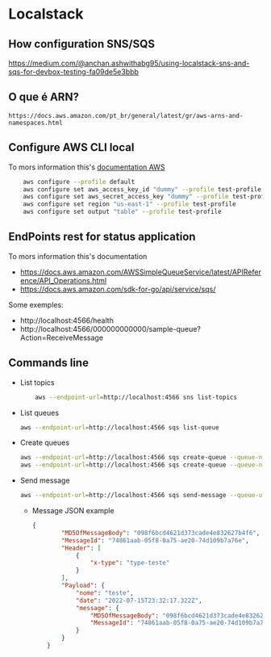 # Localstack
## How configuration SNS/SQS
 https://medium.com/@anchan.ashwithabg95/using-localstack-sns-and-sqs-for-devbox-testing-fa09de5e3bbb

## O que é ARN?
    https://docs.aws.amazon.com/pt_br/general/latest/gr/aws-arns-and-namespaces.html

## Configure AWS CLI local
To mors information this's [documentation AWS](https://docs.aws.amazon.com/pt_br/cli/latest/userguide/cli-configure-quickstart.html#cli-configure-quickstart-config)

```sh
    aws configure --profile default
    aws configure set aws_access_key_id "dummy" --profile test-profile
    aws configure set aws_secret_access_key "dummy" --profile test-profile
    aws configure set region "us-east-1" --profile test-profile
    aws configure set output "table" --profile test-profile
``` 

## EndPoints rest for status application
To mors information this's documentation
- https://docs.aws.amazon.com/AWSSimpleQueueService/latest/APIReference/API_Operations.html
- https://docs.aws.amazon.com/sdk-for-go/api/service/sqs/

Some exemples:
- http://localhost:4566/health
- http://localhost:4566/000000000000/sample-queue?Action=ReceiveMessage

## Commands line
 - List topics 
    ```sh
        aws --endpoint-url=http://localhost:4566 sns list-topics
    ```
- List queues 
    ```sh
    aws --endpoint-url=http://localhost:4566 sqs list-queue
    ```
- Create queues 
    ```sh
    aws --endpoint-url=http://localhost:4566 sqs create-queue --queue-name sample-queue
    aws --endpoint-url=http://localhost:4566 sqs create-queue --queue-name sample-queue --attributes "FifoQueue=true"
    ```    
- Send message
    ```sh
    aws --endpoint-url=http://localhost:4566 sqs send-message --queue-url http://localhost:4566/000000000000/sample-queue --message-body '{"MD5OfMessageBody": "098f6bcd4621d373cade4e832627b4f6","MessageId": "74861aab-05f8-0a75-ae20-74d109b7a76e"}'
    ```
    - Message JSON example 
        ```json
        {
                "MD5OfMessageBody": "098f6bcd4621d373cade4e832627b4f6",
                "MessageId": "74861aab-05f8-0a75-ae20-74d109b7a76e",
                "Header": [
                    {
                        "x-type": "type-teste"
                    }
                ],
                "Payload": {
                    "nome": "teste",
                    "date": "2022-07-15T23:32:17.322Z",
                    "message": {
                        "MD5OfMessageBody": "098f6bcd4621d373cade4e832627b4f6",
                        "MessageId": "74861aab-05f8-0a75-ae20-74d109b7a76e"
                    }
                }
            }
        ```
